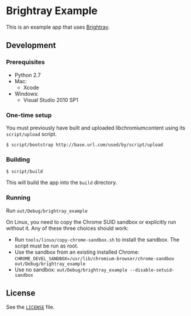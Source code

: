 # Brightray Example

This is an example app that uses
[Brightray](https://github.com/brightray/brightray).

## Development

### Prerequisites

* Python 2.7
* Mac:
    * Xcode
* Windows:
    * Visual Studio 2010 SP1

### One-time setup

You must previously have built and uploaded libchromiumcontent using its
`script/upload` script.

    $ script/bootstrap http://base.url.com/used/by/script/upload

### Building

    $ script/build

This will build the app into the `build` directory.

### Running

Run `out/Debug/brightray_example`

On Linux, you need to copy the Chrome SUID sandbox or explicitly run
without it.  Any of these three choices should work:

* Run `tools/linux/copy-chrome-sandbox.sh` to install the sandbox.  The
  script must be run as root.
* Use the sandbox from an existing installed Chrome: `CHROME_DEVEL_SANDBOX=/usr/lib/chromium-browser/chrome-sandbox out/Debug/brightray_example`
* Use no sandbox: `out/Debug/brightray_example --disable-setuid-sandbox`

## License

See the [`LICENSE`](LICENSE) file.
